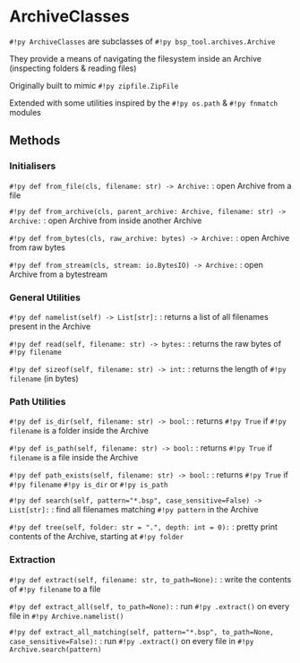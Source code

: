 # ArchiveClasses

`#!py ArchiveClasses` are subclasses of `#!py bsp_tool.archives.Archive`

They provide a means of navigating the filesystem inside an Archive
(inspecting folders & reading files)

Originally built to mimic `#!py zipfile.ZipFile`

Extended with some utilities inspired by the `#!py os.path` & `#!py fnmatch` modules



## Methods
### Initialisers
`#!py def from_file(cls, filename: str) -> Archive:`
:   open Archive from a file

`#!py def from_archive(cls, parent_archive: Archive, filename: str) -> Archive:`
:   open Archive from inside another Archive

`#!py def from_bytes(cls, raw_archive: bytes) -> Archive:`
:   open Archive from raw bytes

`#!py def from_stream(cls, stream: io.BytesIO) -> Archive:`
:   open Archive from a bytestream


### General Utilities
`#!py def namelist(self) -> List[str]:`
:   returns a list of all filenames present in the Archive

`#!py def read(self, filename: str) -> bytes:`
:   returns the raw bytes of `#!py filename`

`#!py def sizeof(self, filename: str) -> int:`
:   returns the length of `#!py filename` (in bytes)


### Path Utilities
`#!py def is_dir(self, filename: str) -> bool:`
:   returns `#!py True` if `#!py filename` is a folder inside the Archive

`#!py def is_path(self, filename: str) -> bool:`
:   returns `#!py True` if `filename` is a file inside the Archive

`#!py def path_exists(self, filename: str) -> bool:`
:   returns `#!py True` if `#!py filename` `#!py is_dir` or `#!py is_path`

`#!py def search(self, pattern="*.bsp", case_sensitive=False) -> List[str]:`
:   find all filenames matching `#!py pattern` in the Archive

`#!py def tree(self, folder: str = ".", depth: int = 0):`
:   pretty print contents of the Archive, starting at `#!py folder`


### Extraction
`#!py def extract(self, filename: str, to_path=None):`
:   write the contents of `#!py filename` to a file

`#!py def extract_all(self, to_path=None):`
:   run `#!py .extract()` on every file in `#!py Archive.namelist()`

`#!py def extract_all_matching(self, pattern="*.bsp", to_path=None, case_sensitive=False):`
:   run `#!py .extract()` on every file in `#!py Archive.search(pattern)`
